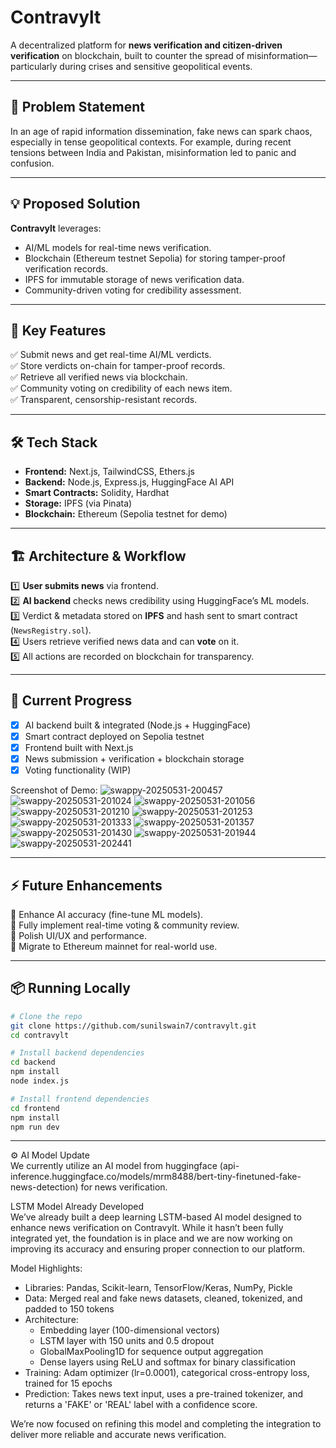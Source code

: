 # Contravylt

A decentralized platform for **news verification and citizen-driven verification** on blockchain, built to counter the spread of misinformation—particularly during crises and sensitive geopolitical events.

---

## 🚀 Problem Statement
In an age of rapid information dissemination, fake news can spark chaos, especially in tense geopolitical contexts. For example, during recent tensions between India and Pakistan, misinformation led to panic and confusion.

---

## 💡 Proposed Solution
**Contravylt** leverages:
- AI/ML models for real-time news verification.
- Blockchain (Ethereum testnet Sepolia) for storing tamper-proof verification records.
- IPFS for immutable storage of news verification data.
- Community-driven voting for credibility assessment.

---

## 🎯 Key Features
✅ Submit news and get real-time AI/ML verdicts.  
✅ Store verdicts on-chain for tamper-proof records.  
✅ Retrieve all verified news via blockchain.  
✅ Community voting on credibility of each news item.  
✅ Transparent, censorship-resistant records.

---

## 🛠️ Tech Stack
- **Frontend:** Next.js, TailwindCSS, Ethers.js  
- **Backend:** Node.js, Express.js, HuggingFace AI API  
- **Smart Contracts:** Solidity, Hardhat  
- **Storage:** IPFS (via Pinata)  
- **Blockchain:** Ethereum (Sepolia testnet for demo)

---

## 🏗️ Architecture & Workflow
1️⃣ **User submits news** via frontend.  
2️⃣ **AI backend** checks news credibility using HuggingFace’s ML models.  
3️⃣ Verdict & metadata stored on **IPFS** and hash sent to smart contract (`NewsRegistry.sol`).  
4️⃣ Users retrieve verified news data and can **vote** on it.  
5️⃣ All actions are recorded on blockchain for transparency.

---

## 🏁 Current Progress
- [x] AI backend built & integrated (Node.js + HuggingFace)  
- [x] Smart contract deployed on Sepolia testnet  
- [x] Frontend built with Next.js
- [x] News submission + verification + blockchain storage  
- [x] Voting functionality (WIP)  

Screenshot of Demo:
![swappy-20250531-200457](https://github.com/user-attachments/assets/cb1b5529-189c-43eb-ae58-00c218705ce9)
![swappy-20250531-201024](https://github.com/user-attachments/assets/ac507c4b-50f8-4925-a666-5f50560f4a65)
![swappy-20250531-201056](https://github.com/user-attachments/assets/2a6505a9-602a-43ba-804a-42a60c7e711f)
![swappy-20250531-201210](https://github.com/user-attachments/assets/d504bd08-9a1c-4974-9e21-a084e4025189)
![swappy-20250531-201253](https://github.com/user-attachments/assets/78db7c73-3e48-4cd1-98f2-8ab8597e1193)
![swappy-20250531-201333](https://github.com/user-attachments/assets/83b7ea1c-185c-4564-9f3c-144ee70f6bec)
![swappy-20250531-201357](https://github.com/user-attachments/assets/1a2e1793-d9ba-478a-bb60-4455ee8a441d)
![swappy-20250531-201430](https://github.com/user-attachments/assets/6572eb70-66e6-44e8-8c95-20bb6e3bf62f)
![swappy-20250531-201944](https://github.com/user-attachments/assets/7215891e-253e-4ac6-824b-fcb1261d3309)
![swappy-20250531-202441](https://github.com/user-attachments/assets/f2bcae49-978b-4ca9-a18e-cec61dc74545)

---

## ⚡ Future Enhancements
🔹 Enhance AI accuracy (fine-tune ML models).  
🔹 Fully implement real-time voting & community review.  
🔹 Polish UI/UX and performance.  
🔹 Migrate to Ethereum mainnet for real-world use.

---

## 📦 Running Locally
```bash
# Clone the repo
git clone https://github.com/sunilswain7/contravylt.git
cd contravylt

# Install backend dependencies
cd backend
npm install
node index.js

# Install frontend dependencies
cd frontend
npm install
npm run dev
```

---

⚙️ AI Model Update  
We currently utilize an AI model from huggingface (api-inference.huggingface.co/models/mrm8488/bert-tiny-finetuned-fake-news-detection) for news verification.

LSTM Model Already Developed  
We’ve already built a deep learning LSTM-based AI model designed to enhance news verification on Contravylt. While it hasn’t been fully integrated yet, the foundation is in place and we are now working on improving its accuracy and ensuring proper connection to our platform.

Model Highlights:
- Libraries: Pandas, Scikit-learn, TensorFlow/Keras, NumPy, Pickle  
- Data: Merged real and fake news datasets, cleaned, tokenized, and padded to 150 tokens  
- Architecture:
  - Embedding layer (100-dimensional vectors)  
  - LSTM layer with 150 units and 0.5 dropout  
  - GlobalMaxPooling1D for sequence output aggregation  
  - Dense layers using ReLU and softmax for binary classification  
- Training: Adam optimizer (lr=0.0001), categorical cross-entropy loss, trained for 15 epochs  
- Prediction: Takes news text input, uses a pre-trained tokenizer, and returns a 'FAKE' or 'REAL' label with a confidence score.

We’re now focused on refining this model and completing the integration to deliver more reliable and accurate news verification.
